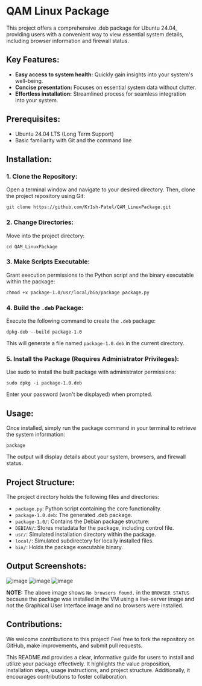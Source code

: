 # QAM Linux Package

This project offers a comprehensive .deb package for Ubuntu 24.04, providing users with a convenient way to view essential system details, including browser information and firewall status.

## Key Features:

* **Easy access to system health:** Quickly gain insights into your system's well-being.
* **Concise presentation:** Focuses on essential system data without clutter.
* **Effortless installation:** Streamlined process for seamless integration into your system.

## Prerequisites:

* Ubuntu 24.04 LTS (Long Term Support)
* Basic familiarity with Git and the command line

## Installation:
### 1. Clone the Repository:

Open a terminal window and navigate to your desired directory. Then, clone the project repository using Git:

```
git clone https://github.com/Kr1sh-Patel/QAM_LinuxPackage.git
```

### 2. Change Directories:

Move into the project directory:

```
cd QAM_LinuxPackage
```

### 3. Make Scripts Executable:

Grant execution permissions to the Python script and the binary executable within the package:

```
chmod +x package-1.0/usr/local/bin/package package.py
```

### 4. Build the `.deb` Package:

Execute the following command to create the `.deb` package:

```
dpkg-deb --build package-1.0
```

This will generate a file named `package-1.0.deb` in the current directory.

### 5. Install the Package (Requires Administrator Privileges):

Use sudo to install the built package with administrator permissions:

```
sudo dpkg -i package-1.0.deb
```

Enter your password (won't be displayed) when prompted.

## Usage:

Once installed, simply run the package command in your terminal to retrieve the system information:

```
package
```
The output will display details about your system, browsers, and firewall status.

## Project Structure:

The project directory holds the following files and directories:

* `package.py`: Python script containing the core functionality.
* `package-1.0.deb`: The generated .deb package.
* `package-1.0/`: Contains the Debian package structure:
* `DEBIAN/`: Stores metadata for the package, including control file.
* `usr/`: Simulated installation directory within the package.
* `local/`: Simulated subdirectory for locally installed files.
* `bin/`: Holds the package executable binary.

## Output Screenshots:
![image](https://github.com/user-attachments/assets/b03773ba-bd1c-4cb6-ab08-2075201b69f3)
![image](https://github.com/user-attachments/assets/13e82736-b42b-4960-8e67-289ae7b600fc)
![image](https://github.com/user-attachments/assets/657d3c24-f168-472d-bdce-0ca087369aa6)

**NOTE:** The above image shows `No browsers found.` in the `BROWSER STATUS` because the package was installed in the VM using a live-server image and not the Graphical User Interface image and no browsers were installed.

## Contributions:

We welcome contributions to this project! Feel free to fork the repository on GitHub, make improvements, and submit pull requests.

This README.md provides a clear, informative guide for users to install and utilize your package effectively. It highlights the value proposition, installation steps, usage instructions, and project structure. Additionally, it encourages contributions to foster collaboration.
